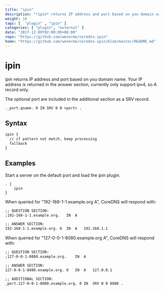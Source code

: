 ```yaml
---
title: "ipin"
description: "*ipin* returns IP address and port based on you domain name."
weight: 10
tags: [  "plugin" , "ipin" ]
categories: [ "plugin", "external" ]
date: "2017-12-09T02:00:00+08:00"
repo: "https://github.com/wenerme/coredns-ipin"
home: "https://github.com/wenerme/coredns-ipin/blob/master/README.md"
---
```


# ipin

*ipin* returns IP address and port based on you domain name. Your IP address is returned in the answer section,
currently only support ipv4, so A record only.

The optional port are included in the additional section as a SRV record.

~~~ txt
._port.qname. 0 IN SRV 0 0 <port> .
~~~

## Syntax

~~~ txt
ipin {
  // if pattern not match, keep processing
  fallback
}
~~~

## Examples

Start a server on the default port and load the *ipin* plugin.

~~~ corefile
. {
    ipin
}
~~~

When queried for "192-168-1-1.example.org A", CoreDNS will respond with:

~~~ txt
;; QUESTION SECTION:
;192-168-1-1.example.org.	IN	A

;; ANSWER SECTION:
192-168-1-1.example.org. 0	IN	A	192.168.1.1
~~~

When queried for "127-0-0-1-8080.example.org A", CoreDNS will respond with:

~~~ txt
;; QUESTION SECTION:
;127-0-0-1-8080.example.org.	IN	A

;; ANSWER SECTION:
127-0-0-1-8080.example.org. 0	IN	A	127.0.0.1

;; ADDITIONAL SECTION:
_port.127-0-0-1-8080.example.org. 0 IN	SRV	0 0 8080 .
~~~
